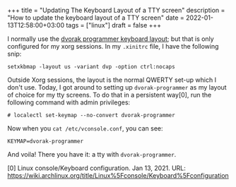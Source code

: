+++
title = "Updating The Keyboard Layout of a TTY screen"
description = "How to update the keyboard layout of a TTY screen"
date = 2022-01-13T12:58:00+03:00
tags = ["linux"]
draft = false
+++

I normally use the [dvorak programmer keyboard layout](https://www.kaufmann.no/roland/dvorak/); but that is only
configured for my xorg sessions.  In my `.xinitrc` file, I have the following snip:

```text
setxkbmap -layout us -variant dvp -option ctrl:nocaps
```

Outside Xorg sessions, the layout is the normal QWERTY set-up which I don't use.  Today, I got around to setting up `dvorak-programmer` as my layout of choice for my tty screens.  To do that in a persistent way[0], run the following command with admin privileges:

```text
# localectl set-keymap --no-convert dvorak-programmer
```

Now when you `cat /etc/vconsole.conf`, you can see:

```text
KEYMAP=dvorak-programmer
```

And voila!  There you have it: a tty with `dvorak-programmer`.

[0] Linux console/Keyboard configuration. Jan 13, 2021. URL:
<https://wiki.archlinux.org/title/Linux%5Fconsole/Keyboard%5Fconfiguration>